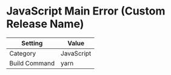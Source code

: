 # JavaScript Main Error (Custom Release Name)

| Setting       | Value      |
| ------------- | ---------- |
| Category      | JavaScript |
| Build Command | yarn       |
